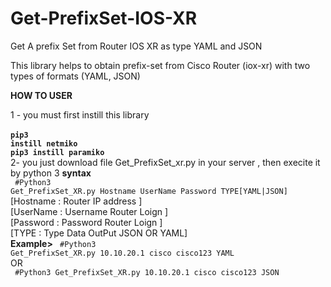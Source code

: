 # Get-PrefixSet-IOS-XR 

Get A prefix Set from Router IOS XR as type YAML and JSON

<p>This library helps to obtain prefix-set from Cisco Router (iox-xr)  with two types of formats (YAML, JSON) </p>

<b>HOW TO USER  </b>

1 - you must first instill this library
<br>
<br><code><b>pip3 instill netmiko</b></code>
<br><code><b>pip3 instill paramiko</b></code>
<br>
2- you just download file Get_PrefixSet_xr.py in your server , then execite it by python  3 
 <b>syntax</b>
 <br>
 <Code> #Python3 Get_PrefixSet_XR.py  Hostname  UserName  Password  TYPE[YAML|JSON] </Code> 
 <br>
 [Hostname : Router  IP address ] 
  <br>
 [UserName : Username Router Loign ] 
  <br>
 [Password : Password Router Loign ] 
   <br>
 [TYPE : Type Data OutPut JSON OR YAML] 
   <br>
 <b>Example></b>
 <Code> #Python3 Get_PrefixSet_XR.py  10.10.20.1  cisco  cisco123  YAML </Code> 
 <BR>
	OR
 <BR>
<Code> #Python3 Get_PrefixSet_XR.py  10.10.20.1  cisco  cisco123  JSON </Code> 
 
  
